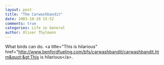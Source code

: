 ```yaml
---
layout: post
title: "The Carwashbandit"
date: 2003-10-29 15:52
comments: true
categories: Life in General
author: Oliver Thylmann
---
```



What birds can do. &lt;a title=&quot;This is hilarious&quot; href=&quot;http://www.benfordfueling.com/bfs/carwashbandit/carwashbandit.htm&quot;&gt;This is hilarious&lt;/a&gt;.



